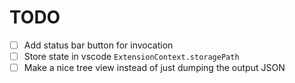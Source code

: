 # TODO

- [ ] Add status bar button for invocation
- [ ] Store state in vscode `ExtensionContext.storagePath`
- [ ] Make a nice tree view instead of just dumping the output JSON
